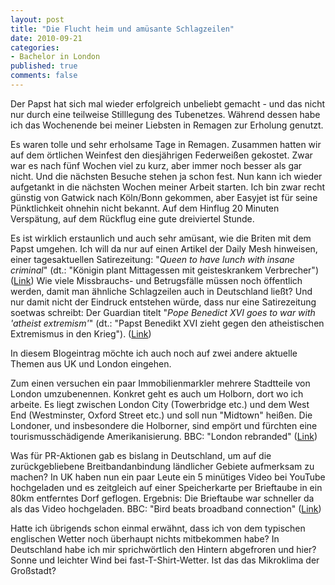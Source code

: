 ```yaml
--- 
layout: post
title: "Die Flucht heim und amüsante Schlagzeilen"
date: 2010-09-21
categories: 
- Bachelor in London
published: true
comments: false
---
```

Der Papst hat sich mal wieder erfolgreich unbeliebt gemacht - und das nicht nur durch eine teilweise Stilllegung des Tubenetzes.
Während dessen habe ich das Wochenende bei meiner Liebsten in Remagen zur Erholung genutzt.

<!-- more -->

Es waren tolle und sehr erholsame Tage in Remagen.
Zusammen hatten wir auf dem örtlichen Weinfest den diesjährigen Federweißen gekostet.
Zwar war es nach fünf Wochen viel zu kurz, aber immer noch besser als gar nicht.
Und die nächsten Besuche stehen ja schon fest.
Nun kann ich wieder aufgetankt in die nächsten Wochen meiner Arbeit starten.
Ich bin zwar recht günstig von Gatwick nach Köln/Bonn gekommen, aber Easyjet ist für seine Pünktlichkeit ohnehin nicht bekannt.
Auf dem Hinflug 20 Minuten Verspätung, auf dem Rückflug eine gute dreiviertel Stunde.

Es ist wirklich erstaunlich und auch sehr amüsant, wie die Briten mit dem Papst umgehen.
Ich will da nur auf einen Artikel der Daily Mesh hinweisen, einer tagesaktuellen Satirezeitung: "*Queen to have lunch with insane criminal*" (dt.: "Königin plant Mittagessen mit geisteskrankem Verbrecher") ([Link](http://www.thedailymash.co.uk/news/celebrity/queen-to-have-lunch-with-insane-criminal-201009163093/))
Wie viele Missbrauchs- und Betrugsfälle müssen noch öffentlich werden, damit man ähnliche Schlagzeilen auch in Deutschland ließt? Und nur damit nicht der Eindruck entstehen würde, dass nur eine Satirezeitung soetwas schreibt: Der Guardian titelt "*Pope Benedict XVI goes to war with 'atheist extremism'*" (dt.: "Papst Benedikt XVI zieht gegen den atheistischen Extremismus in den Krieg"). ([Link](http://www.guardian.co.uk/world/2010/sep/16/pope-benedict-xvi-atheist-extremism))

In diesem Blogeintrag möchte ich auch noch auf zwei andere aktuelle Themen aus UK und London eingehen.

Zum einen versuchen ein paar Immobilienmarkler mehrere Stadtteile von London umzubenennen.
Konkret geht es auch um Holborn, dort wo ich arbeite.
Es liegt zwischen London City (Towerbridge etc.) und dem West End (Westminster, Oxford Street etc.) und soll nun "Midtown" heißen.
Die Londoner, und insbesondere die Holborner, sind empört und fürchten eine tourismusschädigende Amerikanisierung.
BBC: "London rebranded" ([Link](http://www.bbc.co.uk/go/rss/int/news/-/news/uk-england-london-11305340))

Was für PR-Aktionen gab es bislang in Deutschland, um auf die zurückgebliebene Breitbandanbindung ländlicher Gebiete aufmerksam zu machen? In UK haben nun ein paar Leute ein 5 minütiges Video bei YouTube hochgeladen und es zeitgleich auf einer Speicherkarte per Brieftaube in ein 80km entferntes Dorf geflogen.
Ergebnis: Die Brieftaube war schneller da als das Video hochgeladen.
BBC: "Bird beats broadband connection" ([Link](http://www.bbc.co.uk/go/rss/int/news/-/news/uk-england-11337759))

Hatte ich übrigends schon einmal erwähnt, dass ich von dem typischen englischen Wetter noch überhaupt nichts mitbekommen habe? In Deutschland habe ich mir sprichwörtlich den Hintern abgefroren und hier? Sonne und leichter Wind bei fast-T-Shirt-Wetter.
Ist das das Mikroklima der Großstadt?
